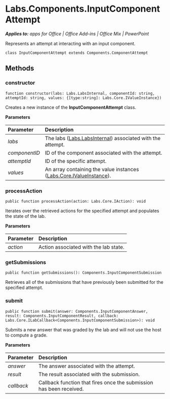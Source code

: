 
# Labs.Components.InputComponentAttempt

 _**Applies to:** apps for Office | Office Add-ins | Office Mix | PowerPoint_

Represents an attempt at interacting with an input component.

```
class InputComponentAttempt extends Components.ComponentAttempt
```


## Methods




### constructor

 `function constructor(labs: Labs.LabsInternal, componentId: string, attemptId: string, values: {[type:string]: Labs.Core.IValueInstance})`

Creates a new instance of the  **InputComponentAttempt** class.

 **Parameters**


|Parameter|Description|
|:-----|:-----|
| _labs_|The labs ([Labs.LabsInternal](http://msdn.microsoft.com/library/599fb2c4-bb16-4422-84ad-10ed85a14018.aspx)) associated with the attempt.|
| _componentID_|ID of the component associated with the attempt.|
| _attemptId_|ID of the specific attempt.|
| _values_|An array containing the value instances ([Labs.Core.IValueInstance](../../reference/office-mix/labs.core.ivalueinstance.md)).|

### processAction

 `public function processAction(action: Labs.Core.IAction): void`

Iterates over the retrieved actions for the specified attempt and populates the state of the lab.

 **Parameters**


|Parameter|Description|
|:-----|:-----|
| _action_|Action associated with the lab state.|

### getSubmissions

 `public function getSubmissions(): Components.InputComponentSubmission`

Retrieves all of the submissions that have previously been submitted for the specified attempt.


### submit

 `public function submit(answer: Components.InputComponentAnswer, result: Components.InputComponentResult, callback: Labs.Core.ILabCallback<Components.InputComponentSubmission>): void`

Submits a new answer that was graded by the lab and will not use the host to compute a grade.

 **Parameters**


|Parameter|Description|
|:-----|:-----|
| _answer_|The answer associated with the attempt.|
| _result_|The result associated with the submission.|
| _callback_|Callback function that fires once the submission has been received.|
